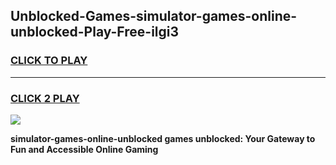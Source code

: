 
## Unblocked-Games-simulator-games-online-unblocked-Play-Free-ilgi3
<h3>
<a href="https://premium76.site?title=simulator-games-online-unblocked&ref=21A">CLICK TO PLAY</a></h3>
<hr>

<h3>
<a href="https://premium76.site?title=simulator-games-online-unblocked&ref=21A">CLICK 2 PLAY</a>
  
</h3>

<a href="https://premium76.site?title=simulator-games-online-unblocked&ref=21A"><img src="https://clearcache.store/games.png"></a>


**simulator-games-online-unblocked games unblocked: Your Gateway to Fun and Accessible Online Gaming**

